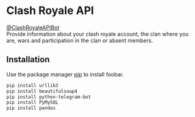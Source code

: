 # Clash Royale API

[@ClashRoyaleAPIBot](t.me/ClashRoyaleAPIBot)\
Provide information about your clash royale account, the clan where you are, wars and participation in the clan or absent members.

## Installation

Use the package manager [pip](https://pip.pypa.io/en/stable/) to install foobar.

```bash
pip install urllib3
pip install beautifulsoup4
pip install python-telegram-bot
pip install PyMySQL
pip install pandas
```